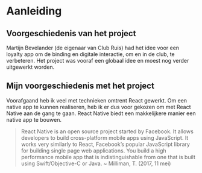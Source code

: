 # Aanleiding

## Voorgeschiedenis van het project
Martijn Bevelander (de eigenaar van Club Ruis) had het idee voor een loyalty app om de binding en digitale interactie, om en in de club, te verbeteren. Het project was vooraf een globaal idee en moest nog verder uitgewerkt worden.

## Mijn voorgeschiedenis met het project
Voorafgaand heb ik veel met technieken omtrent React gewerkt. Om een native app te kunnen realiseren, heb ik er dus voor gekozen om met React Native aan de gang te gaan. React Native biedt een makkelijkere manier een native app te bouwen.

> React Native is an open source project started by Facebook. It allows developers to build cross-platform mobile apps using JavaScript. It works very similarly to React, Facebook’s popular JavaScript library for building single page web applications. You build a high performance mobile app that is indistinguishable from one that is built using Swift/Objective-C or Java. ~ Milliman, T. (2017, 11 mei)
